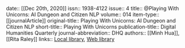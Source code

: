 date:: [[Dec 20th, 2020]]
issn:: 1938-4122
issue:: 4
title:: @Playing With Unicorns: AI Dungeon and Citizen NLP
volume:: 014
item-type:: [[journalArticle]]
original-title:: Playing With Unicorns: AI Dungeon and Citizen NLP
short-title:: Playing With Unicorns
publication-title:: Digital Humanities Quarterly
journal-abbreviation:: DHQ
authors:: [[Minh Hua]], [[Rita Raley]]
links:: [Local library](zotero://select/groups/2386895/items/LSCP8LXZ), [Web library](https://www.zotero.org/groups/2386895/items/LSCP8LXZ)

